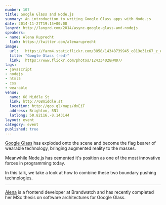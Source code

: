 ```yaml
---
number: 107
title: Google Glass and Node.js
summary: An introduction to writing Google Glass apps with Node.js
date: 2014-11-27T19:15+00:00
lanyrd: http://lanyrd.com/2014/async-google-glass-and-nodejs
speakers:
- name: Alena Ruprecht
  link: https://twitter.com/alenaruprecht
image:
  url:   https://farm4.staticflickr.com/3858/14348739945_c819e31c67_z_d.jpg
  title: "Google Glass (red)"
  link:  https://www.flickr.com/photos/124334028@N07/
tags:
- javascript
- nodejs
- html5
- css
- wearable
venue:
  name: 68 Middle St
  link: http://68middle.st
  location: http://goo.gl/maps/dxEiT
  address: Brighton, BN1
  latlong: 50.82116,-0.143144
layout: event
category: event
published: true
---
```


[Google Glass](https://www.google.co.uk/intl/en/glass/start/) has exploded onto the scene and become the flag bearer of wearable technology, bringing augmented reality to the masses. 

Meanwhile Node.js has cemented it's position as one of the most innovative forces in programming today. 

In this talk, we take a look at how to combine these two boundary pushing technologies.

***

[Alena](http://alengel.github.io) is a frontend developer at Brandwatch and has recently completed her MSc thesis on software architectures for Google Glass. 
